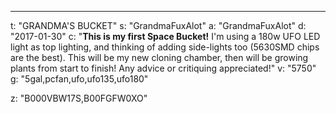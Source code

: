 ---
t: "GRANDMA'S BUCKET"
s: "GrandmaFuxAlot"
a: "GrandmaFuxAlot"
d: "2017-01-30"
c: "<strong>This is my first Space Bucket!</strong> I'm using a 180w UFO LED light as top lighting, and thinking of adding side-lights too (5630SMD chips are the best). This will be my new cloning chamber, then will be growing plants from start to finish! Any advice or critiquing appreciated!"
v: "5750"
g: "5gal,pcfan,ufo,ufo135,ufo180"

z: "B000VBW17S,B00FGFW0XO"
